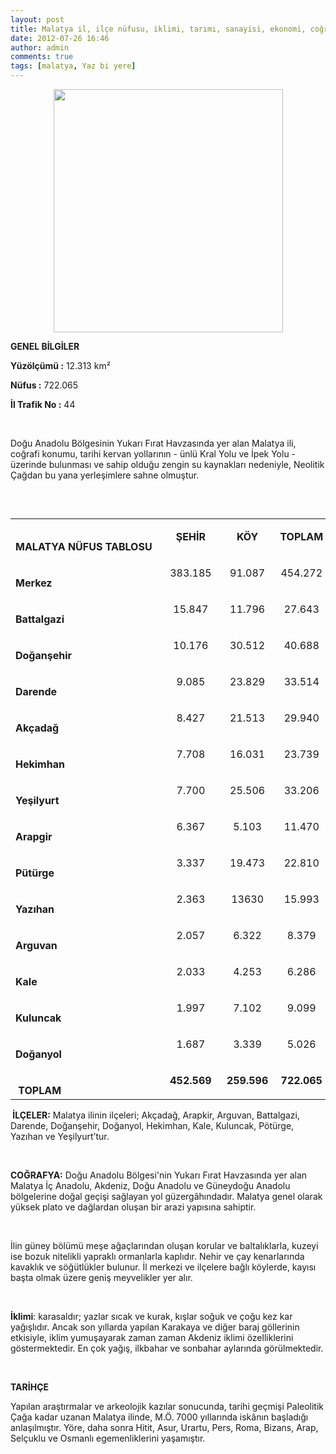 ```yaml
---
layout: post
title: Malatya il, ilçe nüfusu, iklimi, tarımı, sanayisi, ekonomi, coğrafyası 
date: 2012-07-26 16:46
author: admin
comments: true
tags: [malatya, Yaz bi yere]
---
```

<p align="center"><a href="http://egitimvaktim.com/dosyalar/2012/07/malatya.jpg"><img class="alignnone size-full wp-image-7076" title="malatya" src="http://egitimvaktim.com/dosyalar/2012/07/malatya.jpg" alt="" width="367" height="389" /></a></p>
<strong>GENEL BİLGİLER</strong>

<strong>Yüzölçümü :</strong> 12.313 km²

<strong>Nüfus :</strong> 722.065

<strong>İl Trafik No :</strong> 44

&nbsp;

Doğu Anadolu Bölgesinin Yukarı Fırat Havzasında yer alan Malatya ili, coğrafi konumu, tarihi kervan yollarının - ünlü Kral Yolu ve İpek Yolu - üzerinde bulunması ve sahip olduğu zengin su kaynakları nedeniyle, Neolitik Çağdan bu yana yerleşimlere sahne olmuştur.

&nbsp;
<div align="center">
<table width="100%" border="0" cellspacing="0" cellpadding="0" align="left">
<tbody>
<tr>
<td valign="bottom" nowrap="nowrap" width="83"><strong>MALATYA NÜFUS TABLOSU </strong></td>
<td valign="bottom" nowrap="nowrap" width="83">
<p align="center"><strong>ŞEHİR</strong></p>
</td>
<td valign="bottom" nowrap="nowrap" width="64">
<p align="center"><strong>KÖY</strong></p>
</td>
<td valign="bottom" nowrap="nowrap" width="75">
<p align="center"><strong>TOPLAM</strong></p>
</td>
</tr>
<tr>
<td valign="bottom" nowrap="nowrap" width="83"><strong>Merkez</strong></td>
<td valign="bottom" nowrap="nowrap" width="83">
<p align="center">383.185</p>
</td>
<td valign="bottom" nowrap="nowrap" width="64">
<p align="center">91.087</p>
</td>
<td valign="bottom" nowrap="nowrap" width="75">
<p align="center">454.272</p>
</td>
</tr>
<tr>
<td valign="bottom" nowrap="nowrap" width="83"><strong>Battalgazi</strong></td>
<td valign="bottom" nowrap="nowrap" width="83">
<p align="center">15.847</p>
</td>
<td valign="bottom" nowrap="nowrap" width="64">
<p align="center">11.796</p>
</td>
<td valign="bottom" nowrap="nowrap" width="75">
<p align="center">27.643</p>
</td>
</tr>
<tr>
<td valign="bottom" nowrap="nowrap" width="83"><strong>Doğanşehir</strong></td>
<td valign="bottom" nowrap="nowrap" width="83">
<p align="center">10.176</p>
</td>
<td valign="bottom" nowrap="nowrap" width="64">
<p align="center">30.512</p>
</td>
<td valign="bottom" nowrap="nowrap" width="75">
<p align="center">40.688</p>
</td>
</tr>
<tr>
<td valign="bottom" nowrap="nowrap" width="83"><strong>Darende</strong></td>
<td valign="bottom" nowrap="nowrap" width="83">
<p align="center">9.085</p>
</td>
<td valign="bottom" nowrap="nowrap" width="64">
<p align="center">23.829</p>
</td>
<td valign="bottom" nowrap="nowrap" width="75">
<p align="center">33.514</p>
</td>
</tr>
<tr>
<td valign="bottom" nowrap="nowrap" width="83"><strong>Akçadağ</strong></td>
<td valign="bottom" nowrap="nowrap" width="83">
<p align="center">8.427</p>
</td>
<td valign="bottom" nowrap="nowrap" width="64">
<p align="center">21.513</p>
</td>
<td valign="bottom" nowrap="nowrap" width="75">
<p align="center">29.940</p>
</td>
</tr>
<tr>
<td valign="bottom" nowrap="nowrap" width="83"><strong>Hekimhan</strong></td>
<td valign="bottom" nowrap="nowrap" width="83">
<p align="center">7.708</p>
</td>
<td valign="bottom" nowrap="nowrap" width="64">
<p align="center">16.031</p>
</td>
<td valign="bottom" nowrap="nowrap" width="75">
<p align="center">23.739</p>
</td>
</tr>
<tr>
<td valign="bottom" nowrap="nowrap" width="83"><strong>Yeşilyurt</strong></td>
<td valign="bottom" nowrap="nowrap" width="83">
<p align="center">7.700</p>
</td>
<td valign="bottom" nowrap="nowrap" width="64">
<p align="center">25.506</p>
</td>
<td valign="bottom" nowrap="nowrap" width="75">
<p align="center">33.206</p>
</td>
</tr>
<tr>
<td valign="bottom" nowrap="nowrap" width="83"><strong>Arapgir</strong></td>
<td valign="bottom" nowrap="nowrap" width="83">
<p align="center">6.367</p>
</td>
<td valign="bottom" nowrap="nowrap" width="64">
<p align="center">5.103</p>
</td>
<td valign="bottom" nowrap="nowrap" width="75">
<p align="center">11.470</p>
</td>
</tr>
<tr>
<td valign="bottom" nowrap="nowrap" width="83"><strong>Pütürge</strong></td>
<td valign="bottom" nowrap="nowrap" width="83">
<p align="center">3.337</p>
</td>
<td valign="bottom" nowrap="nowrap" width="64">
<p align="center">19.473</p>
</td>
<td valign="bottom" nowrap="nowrap" width="75">
<p align="center">22.810</p>
</td>
</tr>
<tr>
<td valign="bottom" nowrap="nowrap" width="83"><strong>Yazıhan</strong></td>
<td valign="bottom" nowrap="nowrap" width="83">
<p align="center">2.363</p>
</td>
<td valign="bottom" nowrap="nowrap" width="64">
<p align="center">13630</p>
</td>
<td valign="bottom" nowrap="nowrap" width="75">
<p align="center">15.993</p>
</td>
</tr>
<tr>
<td valign="bottom" nowrap="nowrap" width="83"><strong>Arguvan</strong></td>
<td valign="bottom" nowrap="nowrap" width="83">
<p align="center">2.057</p>
</td>
<td valign="bottom" nowrap="nowrap" width="64">
<p align="center">6.322</p>
</td>
<td valign="bottom" nowrap="nowrap" width="75">
<p align="center">8.379</p>
</td>
</tr>
<tr>
<td valign="bottom" nowrap="nowrap" width="83"><strong>Kale</strong></td>
<td valign="bottom" nowrap="nowrap" width="83">
<p align="center">2.033</p>
</td>
<td valign="bottom" nowrap="nowrap" width="64">
<p align="center">4.253</p>
</td>
<td valign="bottom" nowrap="nowrap" width="75">
<p align="center">6.286</p>
</td>
</tr>
<tr>
<td valign="bottom" nowrap="nowrap" width="83"><strong>Kuluncak</strong></td>
<td valign="bottom" nowrap="nowrap" width="83">
<p align="center">1.997</p>
</td>
<td valign="bottom" nowrap="nowrap" width="64">
<p align="center">7.102</p>
</td>
<td valign="bottom" nowrap="nowrap" width="75">
<p align="center">9.099</p>
</td>
</tr>
<tr>
<td valign="bottom" nowrap="nowrap" width="83"><strong>Doğanyol</strong></td>
<td valign="bottom" nowrap="nowrap" width="83">
<p align="center">1.687</p>
</td>
<td valign="bottom" nowrap="nowrap" width="64">
<p align="center">3.339</p>
</td>
<td valign="bottom" nowrap="nowrap" width="75">
<p align="center">5.026</p>
</td>
</tr>
<tr>
<td valign="bottom" nowrap="nowrap" width="83"><strong> TOPLAM</strong></td>
<td valign="bottom" nowrap="nowrap" width="83">
<p align="center"><strong>452.569</strong></p>
</td>
<td valign="bottom" nowrap="nowrap" width="64">
<p align="center"><strong>259.596</strong></p>
</td>
<td valign="bottom" nowrap="nowrap" width="75">
<p align="center"><strong>722.065</strong></p>
</td>
</tr>
</tbody>
</table>
</div>
<strong> İLÇELER:</strong> Malatya ilinin ilçeleri; Akçadağ, Arapkir, Arguvan, Battalgazi, Darende, Doğanşehir, Doğanyol, Hekimhan, Kale, Kuluncak, Pötürge, Yazıhan ve Yeşilyurt’tur.

&nbsp;

<strong>COĞRAFYA:</strong> Doğu Anadolu Bölgesi'nin Yukarı Fırat Havzasında yer alan Malatya İç Anadolu, Akdeniz, Doğu Anadolu ve Güneydoğu Anadolu bölgelerine doğal geçişi sağlayan yol güzergâhındadır. Malatya genel olarak yüksek plato ve dağlardan oluşan bir arazi yapısına sahiptir.

&nbsp;

İlin güney bölümü meşe ağaçlarından oluşan korular ve baltalıklarla, kuzeyi ise bozuk nitelikli yapraklı ormanlarla kaplıdır. Nehir ve çay kenarlarında kavaklık ve söğütlükler bulunur. İl merkezi ve ilçelere bağlı köylerde, kayısı başta olmak üzere geniş meyvelikler yer alır.

&nbsp;

<strong>İklimi</strong>: karasaldır; yazlar sıcak ve kurak, kışlar soğuk ve çoğu kez kar yağışlıdır. Ancak son yıllarda yapılan Karakaya ve diğer baraj göllerinin etkisiyle, iklim yumuşayarak zaman zaman Akdeniz iklimi özelliklerini göstermektedir. En çok yağış, ilkbahar ve sonbahar aylarında görülmektedir.

<strong> </strong>

<strong>TARİHÇE</strong>

Yapılan araştırmalar ve arkeolojik kazılar sonucunda, tarihi geçmişi Paleolitik Çağa kadar uzanan Malatya ilinde, M.Ö. 7000 yıllarında iskânın başladığı anlaşılmıştır. Yöre, daha sonra Hitit, Asur, Urartu, Pers, Roma, Bizans, Arap, Selçuklu ve Osmanlı egemenliklerini yaşamıştır.

&nbsp;
